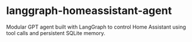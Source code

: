 # langgraph-homeassistant-agent
Modular GPT agent built with LangGraph to control Home Assistant using tool calls and persistent SQLite memory.
